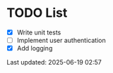 # TODO List

- [x] Write unit tests
- [ ] Implement user authentication
- [x] Add logging

Last updated: 2025-06-19 02:57
